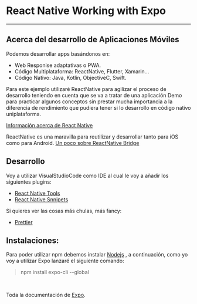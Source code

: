 # React Native Working with Expo

<hr>

## Acerca del desarrollo de Aplicaciones Móviles

Podemos desarrollar apps basándonos en:
* Web Responise adaptativas o PWA.
* Código Multiplataforma: ReactNative, Flutter, Xamarin...
* Código Nativo: Java, Kotlin, ObjectiveC, Swift.

Para este ejemplo utilizaré ReactNative para agilizar el proceso de desarrollo teniendo en cuenta que se va a tratar de una aplicación Demo para practicar algunos conceptos sin prestar mucha importancia a la diferencia de rendimiento que pudiera tener si lo desarrollo en código nativo uniplataforma.
<br>

[Información acerca de React Native](https://reactnative.dev/docs/getting-started)

ReactNative es una maravilla para reutilizar y desarrollar tanto para iOS como para Android. [Un poco sobre ReactNative Bridge](https://medium.com/hackernoon/react-native-bridge-for-ios-and-android-43feb9712fcb)

## Desarrollo

Voy a utilizar VisualStudioCode como IDE al cual le voy a añadir los siguientes plugins:
* [React Native Tools](https://marketplace.visualstudio.com/items?itemName=msjsdiag.vscode-react-native)
* [React Native Snnipets](https://marketplace.visualstudio.com/items?itemName=jundat95.react-native-snippet)

Si quieres ver las cosas más chulas, más fancy: 
* [Prettier](https://marketplace.visualstudio.com/items?itemName=esbenp.prettier-vscode)

## Instalaciones:

Para poder utilizar npm debemos instalar [Nodejs](https://nodejs.org/es/) , a continuación, como yo voy a utilizar Expo lanzaré el siguiente comando: <br>
> npm install expo-cli --global 

<br>

Toda la documentación de [Expo](https://expo.io/learn).
